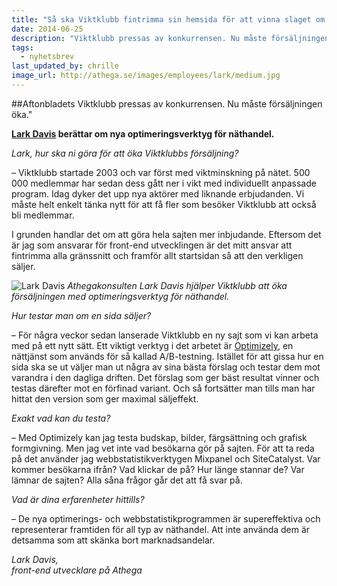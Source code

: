 ```yaml
---
title: "Så ska Viktklubb fintrimma sin hemsida för att vinna slaget om bantarna"
date: 2014-06-25
description: "Viktklubb pressas av konkurrensen. Nu måste försäljningen öka. Lark Davis berättar om nya optimeringsverktyg för näthandel."
tags:
  - nyhetsbrev
last_updated_by: chrille
image_url: http://athega.se/images/employees/lark/medium.jpg
---
```

##Aftonbladets Viktklubb pressas av konkurrensen. Nu måste försäljningen öka."

**[Lark Davis](/lark) berättar om nya optimeringsverktyg för näthandel.**

_Lark, hur ska ni göra för att öka Viktklubbs försäljning?_

– Viktklubb startade 2003 och var först med viktminskning på nätet. 500 000 medlemmar har sedan dess gått ner i vikt med individuellt anpassade program. Idag dyker det upp nya aktörer med liknande erbjudanden. Vi måste helt enkelt tänka nytt för att få fler som besöker Viktklubb att också bli medlemmar.

I grunden handlar det om att göra hela sajten mer inbjudande. Eftersom det är jag som ansvarar för front-end utvecklingen är det mitt ansvar att fintrimma alla gränssnitt och framför allt startsidan så att den verkligen säljer.

![Lark Davis](http://athega.se/images/employees/lark/wide.jpg)
_Athegakonsulten Lark Davis hjälper Viktklubb att öka försäljningen med optimeringsverktyg för näthandel._

_Hur testar man om en sida säljer?_

– För några veckor sedan lanserade Viktklubb en ny sajt som vi kan arbeta med på ett nytt sätt. Ett viktigt verktyg i det arbetet är [Optimizely](https://www.optimizely.com/), en nättjänst som används för så kallad A/B-testning. Istället för att gissa hur en sida ska se ut väljer man ut några av sina bästa förslag och testar dem mot varandra i den dagliga driften. Det förslag som ger bäst resultat vinner och testas därefter mot en förfinad variant. Och så fortsätter man tills man har hittat den version som ger maximal säljeffekt.

_Exakt vad kan du testa?_

– Med Optimizely kan jag testa budskap, bilder, färgsättning och grafisk formgivning. Men jag vet inte vad besökarna gör på sajten. För att ta reda på det använder jag webbstatistikverktygen Mixpanel och SiteCatalyst. 
    Var kommer besökarna ifrån? Vad klickar de på? Hur länge stannar de? Var lämnar de sajten? Alla såna frågor går det att få svar på.

_Vad är dina erfarenheter hittills?_

– De nya optimerings- och webbstatistikprogrammen är supereffektiva och representerar framtiden för all typ av näthandel. Att inte använda dem är detsamma som att skänka bort marknadsandelar.

_Lark Davis,<br>
front-end utvecklare på Athega_
